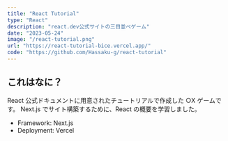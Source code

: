 ```yaml
---
title: "React Tutorial"
type: "React"
description: "react.dev公式サイトの三目並べゲーム"
date: "2023-05-24"
image: "/react-tutorial.png"
url: "https://react-tutorial-bice.vercel.app/"
code: "https://github.com/Hassaku-g/react-tutorial"
---
```


## これはなに？

React 公式ドキュメントに用意されたチュートリアルで作成した ○X ゲームです。
Next.js でサイト構築するために、React の概要を学習しました。

- Framework: Next.js
- Deployment: Vercel
